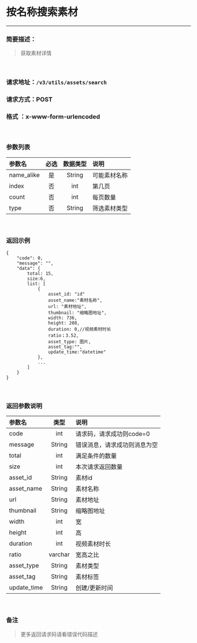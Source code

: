 　
# 按名称搜索素材
---
### 简要描述：
>获取素材详情

　　　　

### 请求地址：```/v3/utils/assets/search```

### 请求方式：POST

### 格式 ：x-www-form-urlencoded
　

### 参数列表

 参数名 | 必选 | 数据类型 | 说明 
 :------ | :----:| :--------: |:---- 
 name_alike|是|String|可能素材名称
 index|否|int|第几页
 count|否|int|每页数量
 type|否|String|筛选素材类型


　

### 返回示例
```
{
    "code": 0,
    "message": "",
    "data": {
        total: 15,
        size:6,
        list: [
            {
                asset_id: "id"
                asset_name:"素材名称",
                url: "素材地址",
                thumbnail: "缩略图地址",
                width: 736,
                height: 208,
                duration: 0,//视频素材时长
                ratio；3.52,
                asset_type: 图片,
                asset_tag:"",
                update_time:"datetime"
            },
            ...
        ]
    }
}
```
　

### 返回参数说明

参数名 | 类型 | 说明
:---   |:---: |:---
code | int | 请求码，请求成功则code=0
message | String | 错误消息，请求成功则消息为空
total|int|满足条件的数量
size|int|本次请求返回数量
asset_id|String|素材id
asset_name|String|素材名称
url|String|素材地址
thumbnail|String|缩略图地址
width|int|宽
height|int|高
duration|int|视频素材时长
ratio|varchar|宽高之比
asset_type|String|素材类型
asset_tag|String|素材标签
update_time|String|创建/更新时间
　

### 备注
>更多返回请求码请看错误代码描述